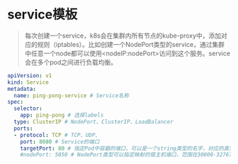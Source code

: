 # service模板
> 每次创建一个service，k8s会在集群内所有节点的kube-proxy中，添加对应的规则（iptables）。比如创建一个NodePort类型的service，通过集群中任意一个node都可以使用\<nodeIP:nodePort\>访问到这个服务。service会在多个pod之间进行负载均衡。
```yaml
apiVersion: v1
kind: Service
metadata:
  name: ping-pong-service # Service名称
spec:
  selector:
    app: ping-pong # 选择labels
  type: ClusterIP # NodePort、ClusterIP、LoadBalancer
  ports:
  - protocol: TCP # TCP、UDP、
    port: 8080 # Service的端口
    targetPort: 80 # 指定Pod中容器的端口，可以是一个string类型的名字，对应的真实端口值由各个后端Pod定义，这样同一组Pod无须使用同一个Port，更加灵活
    #nodePort: 5050 # NodePort类型可以指定映射的宿主机端口，范围在30000-32767，如果没有指定则随机分配
```
